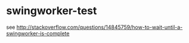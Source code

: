 swingworker-test
=================

see http://stackoverflow.com/questions/14845759/how-to-wait-until-a-swingworker-is-complete
